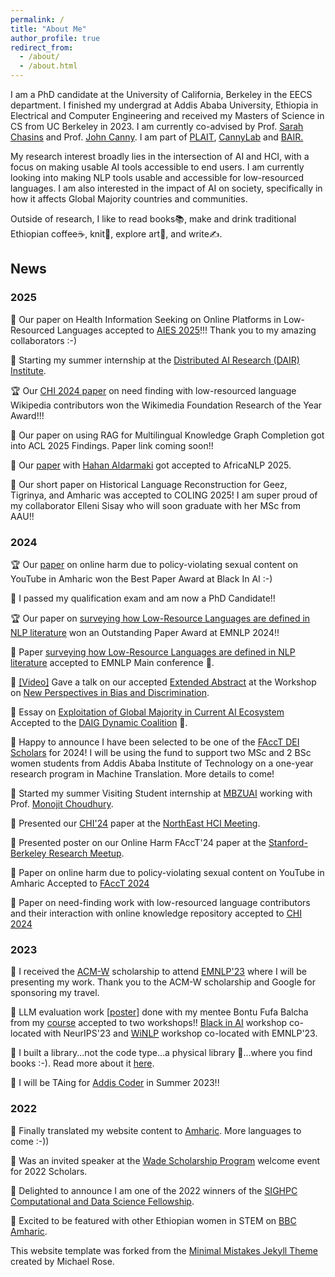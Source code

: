 ```yaml
---
permalink: /
title: "About Me"
author_profile: true
redirect_from: 
  - /about/
  - /about.html
---
```

I am a PhD candidate at the University of California, Berkeley in the EECS department. I finished my undergrad at Addis Ababa University, Ethiopia in Electrical and Computer Engineering and received my Masters of Science in CS from UC Berkeley in 2023. I am currently co-advised by Prof. [Sarah Chasins](https://schasins.com/) and Prof. [John Canny](https://www2.eecs.berkeley.edu/Faculty/Homepages/canny.html). I am part of [PLAIT](https://plait-lab.org/), [CannyLab](https://cannylab.github.io/) and [BAIR.](https://bair.berkeley.edu/index.html#header)
 
My research interest broadly lies in the intersection of AI and HCI, with a focus on making usable AI tools accessible to end users. I am currently looking into making NLP tools usable and accessible for low-resourced languages. I am also interested in the impact of AI on society, specifically in how it affects Global Majority countries and communities. 

Outside of research, I like to read books📚, make and drink traditional Ethiopian coffee☕, knit🧣,  explore art🎨, and write✍️.  

## News

### 2025
📝 Our paper on Health Information Seeking on Online Platforms in Low-Resourced Languages accepted to [AIES 2025](https://www.aies-conference.com/2025/)!!! Thank you to my amazing collaborators :-) 

🏢 Starting my summer internship at the [Distributed AI Research (DAIR) Institute](https://www.dair-institute.org/).

🏆 Our [CHI 2024 paper](https://doi.org/10.1145/3613904.3642605) on need finding with low-resourced language Wikipedia contributors won the Wikimedia Foundation Research of the Year Award!!!

📝 Our paper on using RAG for Multilingual Knowledge Graph Completion got into ACL 2025 Findings. Paper link coming soon!!

📝 Our [paper](https://openreview.net/pdf?id=YUl0dCLlRi) with [Hahan Aldarmaki](https://h-aldarmaki.github.io/team/) got accepted to AfricaNLP 2025.

📝 Our short paper on Historical Language Reconstruction for Geez, Tigrinya, and Amharic was accepted to COLING 2025! I am super proud of my collaborator Elleni Sisay who will soon graduate with her MSc from AAU!!

### 2024

🏆 Our [paper](https://doi.org/10.1145/3630106.3658546) on online harm due to policy-violating sexual content on YouTube in Amharic won the Best Paper Award at Black In AI :-) 

🎊 I passed my qualification exam and am now a PhD Candidate!! 

🏆 Our paper on [surveying how Low-Resource Languages are defined in NLP literature](https://hhnigatu.github.io//publication/2024-zenos-emnlp)  won an Outstanding Paper Award at EMNLP 2024!!

📝 Paper [surveying how Low-Resource Languages are defined in NLP literature](https://hhnigatu.github.io//publication/2024-zenos-emnlp) accepted to EMNLP Main conference 🎊.

📣 [\[Video\]](https://drive.google.com/file/d/1Kvvqyz_tztoh5BtBiC238BWCa4T-4Ap7/view?usp=sharing) Gave a talk on our accepted [Extended Abstract](https://drive.google.com/file/d/1xzalP_dYI7sEFdQFFde3xKriDvAVf5VT/view) at the Workshop on [New Perspectives in Bias and Discrimination](https://wai-amsterdam.github.io/).

📝 Essay on [Exploitation of Global Majority in Current AI Ecosystem](https://hhnigatu.github.io//publication/2024-exploitation-daig) Accepted to the [DAIG Dynamic Coalition](https://intgovforum.org/en/content/igf-2024-dc-daig-data-and-ai-governance-from-the-global-majority) 🎊.

🎊 Happy to announce I have been selected to be one of the [FAccT DEI Scholars](https://facctconference.org/2024/deischolars) for 2024! I will be using the fund to support two MSc and 2 BSc women students from Addis Ababa Institute of Technology on a one-year research program in Machine Translation. More details to come!

🏢 Started my summer Visiting Student internship at [MBZUAI](https://mbzuai.ac.ae/) working with Prof. [Monojit Choudhury](https://mbzuai.ac.ae/study/faculty/monojit-choudhury/). 

📣 Presented our [CHI'24](https://drive.google.com/file/d/199eBrBhlRQa18_wUURDQ4dyaHkolOqH5/view?usp=sharing) paper at the [NorthEast HCI Meeting](https://northeasthcimeeting.com/).

📣 Presented poster on our Online Harm FAccT'24 paper at the [Stanford-Berkeley Research Meetup](https://stanfordberkeleyresearchmeetup.wordpress.com/agenda/).

📝 Paper on online harm due to policy-violating sexual content on YouTube in Amharic Accepted to [FAccT 2024](https://facctconference.org/2024/)

📝 Paper on need-finding work with low-resourced language contributors and their interaction with online knowledge repository accepted to [CHI 2024](https://chi2024.acm.org/)

### 2023

🎊 I received the [ACM-W](https://women.acm.org/scholars/acm-w-scholars/) scholarship to attend [EMNLP'23](https://2023.emnlp.org/) where I will be presenting my work. Thank you to the ACM-W scholarship and Google for sponsoring my travel.

📝 LLM evaluation work [\[poster\]](https://drive.google.com/file/d/1G_OOeg_8qS8e2Q8rItOnULCxVb0Uq6FT/view?usp=sharing) done with my mentee Bontu Fufa Balcha from my [course](https://hhnigatu.github.io/hclernlp) accepted to two workshops!! 
 [Black in AI](https://blackinai.github.io/#/workshop/bai2023-accepted-papers) workshop co-located with NeurIPS'23 and [WiNLP](https://www.winlp.org/winlp-2023-workshop/accepted-papers/) workshop co-located with EMNLP'23.

🎊 I built a library...not the code type...a physical library 🏫...where you find books :-). Read more about it [here](https://hhnigatu.github.io/zeyneb_library).

📖 I will be TAing for [Addis Coder](https://www.addiscoder.com/) in Summer 2023!!

### 2022

🎊 Finally translated my website content to [Amharic](https://hhnigatu.github.io/amharic). More languages to come :-))

📣 Was an invited speaker at the [Wade Scholarship Program](https://wadescholarship.org/) welcome event for 2022 Scholars. 

🎊 Delighted to announce I am one of the 2022 winners of the [SIGHPC Computational and Data Science Fellowship](https://www.sighpc.org/for-your-career/fellowships/2022-fellowship-winners). 

🎊 Excited to be featured with other Ethiopian women in STEM on [BBC Amharic](https://www.bbc.com/amharic/articles/c0wzew2yx90o). 

This website template was forked from the [Minimal Mistakes Jekyll Theme](https://mmistakes.github.io/minimal-mistakes/) created by Michael Rose.


